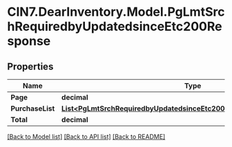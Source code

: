 # CIN7.DearInventory.Model.PgLmtSrchRequiredbyUpdatedsinceEtc200Response

## Properties

| Name             | Type                                                                                                                                                | Description | Notes      |
| ---------------- | --------------------------------------------------------------------------------------------------------------------------------------------------- | ----------- | ---------- |
| **Page**         | **decimal**                                                                                                                                         |             | [optional] |
| **PurchaseList** | [**List&lt;PgLmtSrchRequiredbyUpdatedsinceEtc200ResponsePurchaseListInner&gt;**](PgLmtSrchRequiredbyUpdatedsinceEtc200ResponsePurchaseListInner.md) |             | [optional] |
| **Total**        | **decimal**                                                                                                                                         |             | [optional] |

[[Back to Model list]](../README.md#documentation-for-models) [[Back to API list]](../README.md#documentation-for-api-endpoints) [[Back to README]](../README.md)
